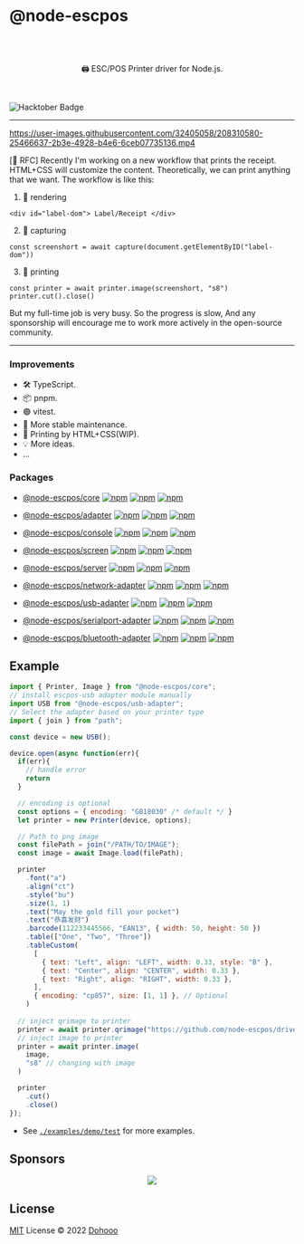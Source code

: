 # @node-escpos

<br/>
<br/>
<p align="center">🖨️ ESC/POS Printer driver for Node.js.</p>
<br/>

![Hacktober Badge](https://img.shields.io/badge/hacktoberfest-2022-blueviolet)

---


https://user-images.githubusercontent.com/32405058/208310580-25466637-2b3e-4928-b4e6-6ceb07735136.mp4


[📢 RFC] Recently I'm working on a new workflow that prints the receipt. HTML+CSS will customize the content. Theoretically, we can print anything that we want. The workflow is like this:
1. 🎨 rendering 
```tsx
<div id="label-dom"> Label/Receipt </div>
```
2. 📸 capturing
```tsx
const screenshort = await capture(document.getElementByID("label-dom"))
```
3. 🧾 printing
```tsx
const printer = await printer.image(screenshort, "s8")
printer.cut().close()
```

But my full-time job is very busy. So the progress is slow, And any sponsorship will encourage me to work more actively in the open-source community. 

---


### Improvements
- 🛠 TypeScript.
- 📦 pnpm.
- 🟢 vitest.
- 🚀 More stable maintenance.
- 🔴 Printing by HTML+CSS(WIP).
- 💡 More ideas.
- ...

### Packages

- [@node-escpos/core](packages/core/README.md)  [![npm](https://img.shields.io/npm/v/@node-escpos/core.svg?style=flat-square)](https://www.npmjs.com/package/@node-escpos/core) [![npm](https://img.shields.io/npm/dm/@node-escpos/core.svg?style=flat-square&colorB=007ec6)](https://www.npmjs.com/package/@node-escpos/core) [![npm](https://img.shields.io/npm/dw/@node-escpos/core.svg?style=flat-square&colorB=007ec6)](https://www.npmjs.com/package/@node-escpos/core)

- [@node-escpos/adapter](packages/adapter/README.md)  [![npm](https://img.shields.io/npm/v/@node-escpos/adapter.svg?style=flat-square)](https://www.npmjs.com/package/@node-escpos/adapter) [![npm](https://img.shields.io/npm/dm/@node-escpos/adapter.svg?style=flat-square&colorB=007ec6)](https://www.npmjs.com/package/@node-escpos/adapter) [![npm](https://img.shields.io/npm/dw/@node-escpos/adapter.svg?style=flat-square&colorB=007ec6)](https://www.npmjs.com/package/@node-escpos/adapter)

- [@node-escpos/console](packages/console/README.md)  [![npm](https://img.shields.io/npm/v/@node-escpos/console.svg?style=flat-square)](https://www.npmjs.com/package/@node-escpos/console) [![npm](https://img.shields.io/npm/dm/@node-escpos/console.svg?style=flat-square&colorB=007ec6)](https://www.npmjs.com/package/@node-escpos/console) [![npm](https://img.shields.io/npm/dw/@node-escpos/console.svg?style=flat-square&colorB=007ec6)](https://www.npmjs.com/package/@node-escpos/console)

- [@node-escpos/screen](packages/screen/README.md)  [![npm](https://img.shields.io/npm/v/@node-escpos/screen.svg?style=flat-square)](https://www.npmjs.com/package/@node-escpos/screen) [![npm](https://img.shields.io/npm/dm/@node-escpos/screen.svg?style=flat-square&colorB=007ec6)](https://www.npmjs.com/package/@node-escpos/screen) [![npm](https://img.shields.io/npm/dw/@node-escpos/screen.svg?style=flat-square&colorB=007ec6)](https://www.npmjs.com/package/@node-escpos/screen)

- [@node-escpos/server](packages/server/README.md)  [![npm](https://img.shields.io/npm/v/@node-escpos/server.svg?style=flat-square)](https://www.npmjs.com/package/@node-escpos/server) [![npm](https://img.shields.io/npm/dm/@node-escpos/server.svg?style=flat-square&colorB=007ec6)](https://www.npmjs.com/package/@node-escpos/server) [![npm](https://img.shields.io/npm/dw/@node-escpos/server.svg?style=flat-square&colorB=007ec6)](https://www.npmjs.com/package/@node-escpos/server)

- [@node-escpos/network-adapter](packages/network-adapter/README.md)  [![npm](https://img.shields.io/npm/v/@node-escpos/network-adapter.svg?style=flat-square)](https://www.npmjs.com/package/@node-escpos/network-adapter) [![npm](https://img.shields.io/npm/dm/@node-escpos/network-adapter.svg?style=flat-square&colorB=007ec6)](https://www.npmjs.com/package/@node-escpos/network-adapter) [![npm](https://img.shields.io/npm/dw/@node-escpos/network-adapter.svg?style=flat-square&colorB=007ec6)](https://www.npmjs.com/package/@node-escpos/network-adapter)

- [@node-escpos/usb-adapter](packages/usb-adapter/README.md)  [![npm](https://img.shields.io/npm/v/@node-escpos/usb-adapter.svg?style=flat-square)](https://www.npmjs.com/package/@node-escpos/usb-adapter) [![npm](https://img.shields.io/npm/dm/@node-escpos/usb-adapter.svg?style=flat-square&colorB=007ec6)](https://www.npmjs.com/package/@node-escpos/usb-adapter) [![npm](https://img.shields.io/npm/dw/@node-escpos/usb-adapter.svg?style=flat-square&colorB=007ec6)](https://www.npmjs.com/package/@node-escpos/usb-adapter)

- [@node-escpos/serialport-adapter](packages/serialport-adapter/README.md)  [![npm](https://img.shields.io/npm/v/@node-escpos/serialport-adapter.svg?style=flat-square)](https://www.npmjs.com/package/@node-escpos/serialport-adapter) [![npm](https://img.shields.io/npm/dm/@node-escpos/serialport-adapter.svg?style=flat-square&colorB=007ec6)](https://www.npmjs.com/package/@node-escpos/serialport-adapter) [![npm](https://img.shields.io/npm/dw/@node-escpos/serialport-adapter.svg?style=flat-square&colorB=007ec6)](https://www.npmjs.com/package/@node-escpos/serialport-adapter)	

- [@node-escpos/bluetooth-adapter](packages/bluetooth-adapter/README.md)  [![npm](https://img.shields.io/npm/v/@node-escpos/bluetooth-adapter.svg?style=flat-square)](https://www.npmjs.com/package/@node-escpos/bluetooth-adapter) [![npm](https://img.shields.io/npm/dm/@node-escpos/bluetooth-adapter.svg?style=flat-square&colorB=007ec6)](https://www.npmjs.com/package/@node-escpos/bluetooth-adapter) [![npm](https://img.shields.io/npm/dw/@node-escpos/bluetooth-adapter.svg?style=flat-square&colorB=007ec6)](https://www.npmjs.com/package/@node-escpos/bluetooth-adapter)	


## Example

````javascript
import { Printer, Image } from "@node-escpos/core";
// install escpos-usb adapter module manually
import USB from "@node-escpos/usb-adapter";
// Select the adapter based on your printer type
import { join } from "path";

const device = new USB();

device.open(async function(err){
  if(err){
    // handle error
    return
  }

  // encoding is optional
  const options = { encoding: "GB18030" /* default */ }
  let printer = new Printer(device, options);

  // Path to png image
  const filePath = join("/PATH/TO/IMAGE");
  const image = await Image.load(filePath);

  printer
    .font("a")
    .align("ct")
    .style("bu")
    .size(1, 1)
    .text("May the gold fill your pocket")
    .text("恭喜发财")
    .barcode(112233445566, "EAN13", { width: 50, height: 50 })
    .table(["One", "Two", "Three"])
    .tableCustom(
      [
        { text: "Left", align: "LEFT", width: 0.33, style: "B" },
        { text: "Center", align: "CENTER", width: 0.33 },
        { text: "Right", align: "RIGHT", width: 0.33 },
      ],
      { encoding: "cp857", size: [1, 1] }, // Optional
    )
    
  // inject qrimage to printer
  printer = await printer.qrimage("https://github.com/node-escpos/driver")
  // inject image to printer
  printer = await printer.image(
    image, 
    "s8" // changing with image
  )

  printer
    .cut()
    .close()
});
````
- See [`./examples/demo/test`](https://github.com/node-escpos/driver/tree/main/examples/demo/test) for more examples.


## Sponsors

<p align="center">
  <img src='https://github.com/dohooo/sponsors/blob/master/sponsors.png?raw=true'/>
</p>

## License

[MIT](./LICENSE) License © 2022 [Dohooo](https://github.com/dohooo)

